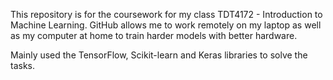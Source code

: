 This repository is for the coursework for my class TDT4172 - Introduction to Machine Learning. GitHub allows me to work remotely on my laptop as well as my computer at home to train harder models with better hardware.

Mainly used the TensorFlow, Scikit-learn and Keras libraries to solve the tasks.
